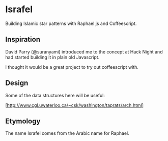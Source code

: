 Israfel
=======

Building Islamic star patterns with Raphael js and Coffeescript.

Inspiration
-----------

David Parry (@suranyami) introduced me to the concept at Hack Night and had started building it in plain old Javascript. 

I thought it would be a great project to try out coffeescript with.

Design
------

Some of the data structures here will be useful: 

[http://www.cgl.uwaterloo.ca/~csk/washington/taprats/arch.html]


Etymology
---------

The name Israfel comes from the Arabic name for Raphael.